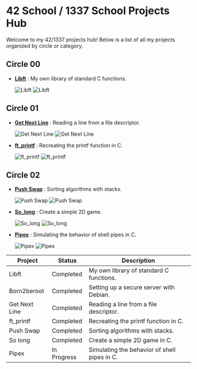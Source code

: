# 42 School / 1337 School Projects Hub

Welcome to my 42/1337 projects hub! Below is a list of all my projects organized by circle or category.

## Circle 00
- **[Libft](https://github.com/Redadaghouj/42-libft_1337)** : My own library of standard C functions.

  ![Libft](https://img.shields.io/badge/Status-Completed-brightgreen) ![Libft](https://img.shields.io/badge/Grade-125%2F100-success)

## Circle 01
- **[Get Next Line](https://github.com/Redadaghouj/42-get_next_line_1337)** : Reading a line from a file descriptor.

  ![Get Next Line](https://img.shields.io/badge/Status-Completed-brightgreen) ![Get Next Line](https://img.shields.io/badge/Grade-112%2F100-success)

- **[ft_printf](https://github.com/Redadaghouj/42-ft_printf_1337)** : Recreating the printf function in C.

  ![ft_printf](https://img.shields.io/badge/Status-Completed-brightgreen) ![ft_printf](https://img.shields.io/badge/Grade-125%2F100-success)

## Circle 02
- **[Push Swap](https://github.com/Redadaghouj/42-push_swap_1337)** : Sorting algorithms with stacks.
 
  ![Push Swap](https://img.shields.io/badge/Status-Completed-brightgreen) ![Push Swap](https://img.shields.io/badge/Grade-125%2F100-success)

- **[So_long](https://github.com/Redadaghouj/42-so_long_1337)** : Create a simple 2D game.
 
  ![So_long](https://img.shields.io/badge/Status-Completed-brightgreen) ![So_long](https://img.shields.io/badge/Grade-125%2F100-success)

- **[Pipex](https://github.com/Redadaghouj/42-ft_printf_1337)** : Simulating the behavior of shell pipes in C.

  ![Pipex](https://img.shields.io/badge/Status-In_Progress-orange) ![Pipex](https://img.shields.io/badge/Grade-0%2F100-success)


| Project          | Status      | Description                                 |
|------------------|-------------|---------------------------------------------|
| Libft            | Completed   | My own library of standard C functions.     |
| Born2beroot      | Completed   | Setting up a secure server with Debian.     |
| Get Next Line    | Completed   | Reading a line from a file descriptor.      |
| ft_printf        | Completed   | Recreating the printf function in C.        |
| Push Swap        | Completed   | Sorting algorithms with stacks.             |
| So long          | Completed   | Create a simple 2D game in C.               |
| Pipex            | In Progress | Simulating the behavior of shell pipes in C.|
